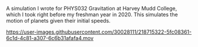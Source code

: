 A simulation I wrote for PHYS032 Gravitation at Harvey Mudd College, which I took right before my freshman year in 2020. This simulates the motion of planets given their initial speeds. 

https://user-images.githubusercontent.com/30028111/218715322-5fc08361-6c1d-4c81-a307-6c6b31afafa4.mov

